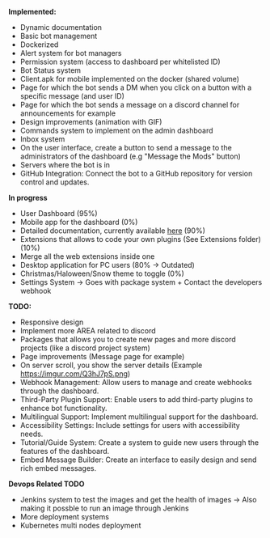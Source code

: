 __**Implemented:**__

- Dynamic documentation
- Basic bot management
- Dockerized
- Alert system for bot managers
- Permission system (access to dashboard per whitelisted ID)
- Bot Status system
- Client.apk for mobile implemented on the docker (shared volume)
- Page for which the bot sends a DM when you click on a button with a specific message (and user ID)
- Page for which the bot sends a message on a discord channel for announcements for example
- Design improvements (animation with GIF)
- Commands system to implement on the admin dashboard
- Inbox system 
- On the user interface, create a button to send a message to the administrators of the dashboard (e.g "Message the Mods" button)
- Servers where the bot is in
- GitHub Integration: Connect the bot to a GitHub repository for version control and updates.

__**In progress**__

- User Dashboard (95%)
- Mobile app for the dashboard (0%)
- Detailed documentation, currently available [here](https://sabry134.github.io/Discord-Bot-Dashboard/) (90%)
- Extensions that allows to code your own plugins (See Extensions folder) (10%)
- Merge all the web extensions inside one
- Desktop application for PC users (80% -> Outdated)
- Christmas/Haloween/Snow theme to toggle (0%)
- Settings System -> Goes with package system + Contact the developers webhook



**__TODO:__**

- Responsive design
- Implement more AREA related to discord
- Packages that allows you to create new pages and more discord projects (like a discord project system)
- Page improvements (Message page for example)
- On server scroll, you show the server details (Example https://imgur.com/Q3hJ7pS.png)
- Webhook Management: Allow users to manage and create webhooks through the dashboard.
- Third-Party Plugin Support: Enable users to add third-party plugins to enhance bot functionality.
- Multilingual Support: Implement multilingual support for the dashboard.
- Accessibility Settings: Include settings for users with accessibility needs.
- Tutorial/Guide System: Create a system to guide new users through the features of the dashboard.
- Embed Message Builder: Create an interface to easily design and send rich embed messages.



**__Devops Related TODO__**

- Jenkins system to test the images and get the health of images -> Also making it possble to run an image through Jenkins
- More deployment systems
- Kubernetes multi nodes deployment
